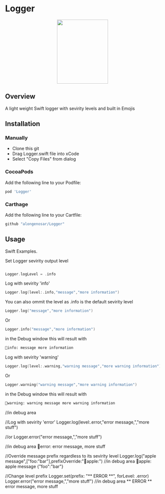 # Logger
<p align="center">
  <img width="166" height="208" src="https://github.com/alongenosar/Logger/blob/master/light.png">
</p>


## Overview
A light weight Swift logger with sevirity levels and built in Emojis

## Installation

### Manually
- Clone this git
- Drag Logger.swift file into xCode
- Select "Copy Files" from dialog

### CocoaPods
Add the following line to your Podfile:

```bash
pod 'Logger'
```

### Carthage
Add the following line to your Cartfile:

```bash
github "alongenosar/Logger"
```

## Usage
Swift Examples. 

Set Logger sevirity output level
```swift

Logger.logLevel = .info
```

Log with sevirity 'info'
```swift
Logger.log(level:.info,"message","more information")
```
You can also ommit the level as .info is the default sevirity level
```swift
Logger.log("message","more information")
```
Or
```swift
Logger.info("message","more information")
```
in the Debug window this will result with
```bash
🔵info: message more information
```

Log with sevirity 'warning'
```swift
Logger.log(level:.warning,"warning message","more warning information")
```
Or 
```swift
Logger.warning("warning message","more warning information")
```

in the Debug window this will result with
```bash
🔶warning: warning message more warning information
```

//in debug area 


//Log with sevirity 'error'
Logger.log(level:.error,"error message,","more stuff")

//or
Logger.error("error message,","more stuff")

//in debug area 
🔴error: error message, more stuff

//Override message prefix regardless to its sevirity level
Logger.log("apple message",["foo:"bar"],prefixOverride:"🍏apple:")
//in debug area
🍏apple: apple message {"foo":"bar"}

//Change level prefix
Logger.set(prefix: "** ERROR **", forLevel: .error)
Logger.error("error message,","more stuff")
//in debug area
** ERROR ** error message, more stuff

```






